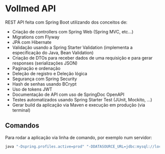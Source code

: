 # Vollmed API

REST API feita com Spring Boot utilizando dos conceitos de:
- Criação de controllers com Spring Web (Spring MVC, etc...)
- Migrations com Flyway
- JPA com Hibernate
- Validação usando a Spring Starter Validation (implementa a especificação do Java, Bean Validation)
- Criação de DTOs para receber dados de uma requisição e para gerar responses (serializações JSON)
- Paginação e ordenação
- Deleção de registro e Deleção lógica
- Segurança com Spring Security
- Hash de senhas usando BCrypt
- Uso de tokens JWT
- Documentação de API com uso de SpringDoc OpenAPI
- Testes automatizados usando Spring Starter Test (JUnit, Mockito, ...)
- Gerar build da aplicação via Maven e execução em produção (via terminal)

## Comandos

Para rodar a aplicação via linha de comando, por exemplo num servidor:
```sh
java "-Dspring.profiles.active=prod" "-DDATASOURCE_URL=jdbc:mysql://localhost/vollmed_api" "-DDATASOURCE_USERNAME=root" "-DDATASOURCE_PASSWORD=root" "-Dspring.output.ansi.enabled=ALWAYS" -jar .\target\api-0.0.1-SNAPSHOT.jar
```
